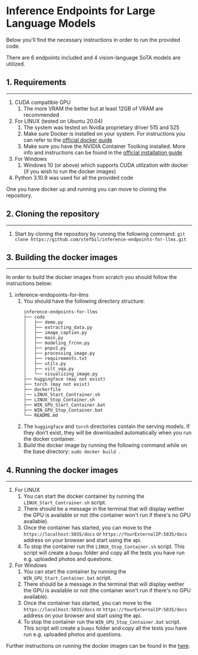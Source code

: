 # Inference Endpoints for Large Language Models

Below you'll find the necessary instructions in order to run the provided code.

There are 6 endpoints included and 4 vision-language SoTA models are utilized.


## 1. Requirements
---
1. CUDA compatible GPU 
   1. The more VRAM the better but at least 12GB of VRAM are recommended
2. For LINUX (tested on Ubuntu 20.04)
   1. The system was tested on Nvidia proprietary driver 515 and 525
   2. Make sure Docker is installed on your system. For instructions you can refer to the [official docker guide](https://docs.docker.com/desktop/install/ubuntu/)
   3. Make sure you have the NVIDIA Container Toolking installed. More info and instructions can be found in the [official installation guide](https://docs.nvidia.com/datacenter/cloud-native/container-toolkit/install-guide.html#docker)
3. For Windows
   1. Windows 10 (or above) which supports CUDA utilzation with docker (if you wish to run the docker images)
4. Python 3.10.9 was used for all the provided code

One you have docker up and running you can move to cloning the repository.

## 2. Cloning the repository
---
1. Start by cloning the repository by running the following command:
   `git clone https://github.com/stefbil/inference-endpoints-for-llms.git`
   

## 3. Building the docker images
---
In order to build the docker images from scratch you should follow the instructions below:

1. inference-endopoints-for-llms
   1. You should have the following directory structure:
      ```
      inference-endpoints-for-llms
      ├── code
      │   ├── demo.py
      │   ├── extracting_data.py
      │   ├── image_caption.py
      │   ├── main.py
      │   ├── modeling_frcnn.py
      │   ├── pnpv2.py
      │   ├── processing_image.py
      │   ├── requirements.txt
      │   ├── utils.py
      │   ├── vilt_vqa.py
      │   └── visualizing_image.py  
      ├── huggingface (may not exist)
      ├── torch (may not exist)
      ├── dockerfile
      |── LINUX_Start_Contrainer.sh
      ├── LINUX_Stop_Container.sh
      ├── WIN_GPU_Start_Container.bat
      ├── WIN_GPU_Stop_Container.bat
      └── README.md
      ```
     2. The `huggingface` and `torch` directories contain the serving models. If they don't exist, they will be downloaded automatically when you run the docker container.
     3. Build the docker image by running the following command while on the base directory:
         `sudo docker build .`


## 4. Running the docker images
---
1. For LINUX
   1. You can start the docker container by running the `LINUX_Start_Contrainer.sh` script.
   2. There should be a message in the terminal that will display wether the GPU is available or not (the container won't run if there's no GPU available).
   3. Once the container has started, you can move to the `https://localhost:5035/docs` or `https://YourExternalIP:5035/docs` address on your browser and start using the api.
   4. To stop the container run the `LINUX_Stop_Container.sh` script. This script will create a `Dumps` folder and copy all the tests you have run e.g. uploaded photos and questions.
2. For Windows
   1. You can start the container by running the `WIN_GPU_Start_Container.bat` script.
   2. There should be a message in the terminal that will display wether the GPU is available or not (the container won't run if there's no GPU available).
   3. Once the container has started, you can move to the `https://localhost:5035/docs` or `https://YourExternalIP:5035/docs` address on your browser and start using the api.
   4. To stop the container run the `WIN_GPU_Stop_Container.bat` script. This script will create a `Dumps` folder and copy all the tests you have run e.g. uploaded photos and questions.


Further instructions on running the docker images can be found in the [here](DockerInstructions.md).
